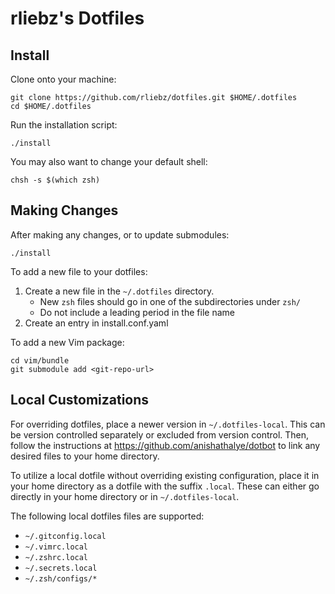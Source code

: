 # rliebz's Dotfiles

## Install

Clone onto your machine:

    git clone https://github.com/rliebz/dotfiles.git $HOME/.dotfiles
    cd $HOME/.dotfiles

Run the installation script:

    ./install

You may also want to change your default shell:

    chsh -s $(which zsh)

## Making Changes

After making any changes, or to update submodules:

    ./install

To add a new file to your dotfiles:

1.  Create a new file in the `~/.dotfiles` directory.
    - New `zsh` files should go in one of the subdirectories under `zsh/`
    - Do not include a leading period in the file name
2.  Create an entry in install.conf.yaml

To add a new Vim package:

    cd vim/bundle
    git submodule add <git-repo-url>

## Local Customizations

For overriding dotfiles, place a newer version in `~/.dotfiles-local`. This
can be version controlled separately or excluded from version control. Then,
follow the instructions at <https://github.com/anishathalye/dotbot> to link any
desired files to your home directory.

To utilize a local dotfile without overriding existing configuration, place it
in your home directory as a dotfile with the suffix `.local`. These can either
go directly in your home directory or in `~/.dotfiles-local`.

The following local dotfiles files are supported:

- `~/.gitconfig.local`
- `~/.vimrc.local`
- `~/.zshrc.local`
- `~/.secrets.local`
- `~/.zsh/configs/*`
